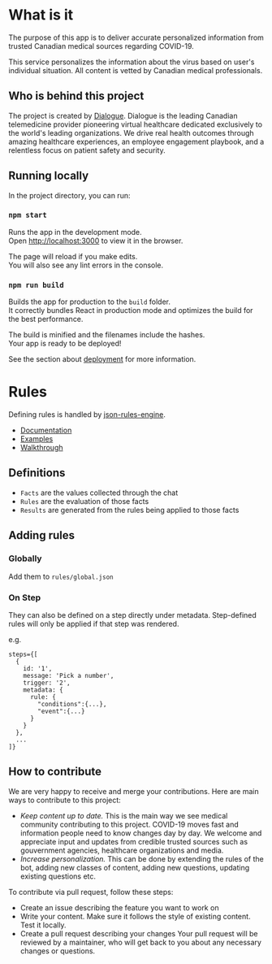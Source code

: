 # What is it
The purpose of this app is to deliver accurate personalized information from trusted Canadian medical sources regarding COVID-19.

This service personalizes the information about the virus based on user's individual situation. All content is vetted by Canadian medical professionals. 

## Who is behind this project
The project is created by [Dialogue](dialogue.co). Dialogue is the leading Canadian telemedicine provider pioneering virtual healthcare dedicated exclusively to the world's leading organizations. We drive real health outcomes through amazing healthcare experiences, an employee engagement playbook, and a relentless focus on patient safety and security.

## Running locally

In the project directory, you can run:

### `npm start`
Runs the app in the development mode.<br />
Open [http://localhost:3000](http://localhost:3000) to view it in the browser.

The page will reload if you make edits.<br />
You will also see any lint errors in the console.

### `npm run build`
Builds the app for production to the `build` folder.<br />
It correctly bundles React in production mode and optimizes the build for the best performance.

The build is minified and the filenames include the hashes.<br />
Your app is ready to be deployed!

See the section about [deployment](https://facebook.github.io/create-react-app/docs/deployment) for more information.


# Rules
Defining rules is handled by [json-rules-engine](https://github.com/cachecontrol/json-rules-engine).

- [Documentation](https://github.com/CacheControl/json-rules-engine/tree/master/docs)
- [Examples](https://github.com/CacheControl/json-rules-engine/tree/master/examples)
- [Walkthrough](https://github.com/CacheControl/json-rules-engine/blob/master/docs/walkthrough.md)

## Definitions
- `Facts` are the values collected through the chat
- `Rules` are the evaluation of those facts
- `Results` are generated from the rules being applied to those facts

## Adding rules

### Globally
Add them to `rules/global.json`

### On Step
They can also be defined on a step directly under metadata. Step-defined rules will only be applied if that step was rendered.

e.g.
```
steps={[
  {
    id: '1',
    message: 'Pick a number',
    trigger: '2',
    metadata: {
      rule: {
        "conditions":{...},
        "event":{...}
      }
    }
  },
  ...
]}
```

## How to contribute
We are very happy to receive and merge your contributions. Here are main ways to contribute to this project:
- *Keep content up to date.* This is the main way we see medical community contributing to this project. COVID-19 moves fast and information people need to know changes day by day. We welcome and appreciate input and updates from credible trusted sources such as gouvernment agencies, healthcare organizations and media.
- *Increase personalization.* This can be done by extending the rules of the bot, adding new classes of content, adding new questions, updating existing questions etc.
 

To contribute via pull request, follow these steps:
- Create an issue describing the feature you want to work on
- Write your content. Make sure it follows the style of existing content. Test it locally.
- Create a pull request describing your changes
Your pull request will be reviewed by a maintainer, who will get back to you about any necessary changes or questions.

